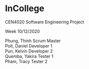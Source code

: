 # InCollege
CEN4020 Software Engineering Project

Week 10/12/2020  

Phung, Thinh        Scrum Master  
Polt, Daniel        Developer 1  
Pun, Kelvin         Developer 2  
Quemba, Yakira      Tester 1  
Pham, Tracy         Tester 2 
